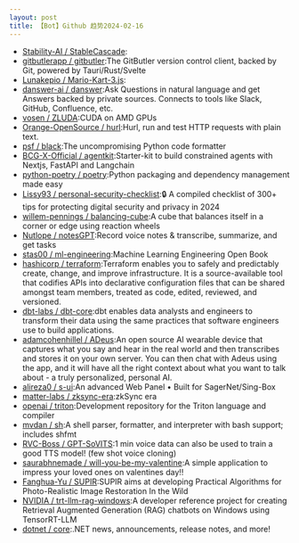 ```yaml
---
layout: post
title: 【Bot】Github 趋势2024-02-16
---
```


* [Stability-AI / StableCascade](https://github.com/Stability-AI/StableCascade):
* [gitbutlerapp / gitbutler](https://github.com/gitbutlerapp/gitbutler):The GitButler version control client, backed by Git, powered by Tauri/Rust/Svelte
* [Lunakepio / Mario-Kart-3.js](https://github.com/Lunakepio/Mario-Kart-3.js):
* [danswer-ai / danswer](https://github.com/danswer-ai/danswer):Ask Questions in natural language and get Answers backed by private sources. Connects to tools like Slack, GitHub, Confluence, etc.
* [vosen / ZLUDA](https://github.com/vosen/ZLUDA):CUDA on AMD GPUs
* [Orange-OpenSource / hurl](https://github.com/Orange-OpenSource/hurl):Hurl, run and test HTTP requests with plain text.
* [psf / black](https://github.com/psf/black):The uncompromising Python code formatter
* [BCG-X-Official / agentkit](https://github.com/BCG-X-Official/agentkit):Starter-kit to build constrained agents with Nextjs, FastAPI and Langchain
* [python-poetry / poetry](https://github.com/python-poetry/poetry):Python packaging and dependency management made easy
* [Lissy93 / personal-security-checklist](https://github.com/Lissy93/personal-security-checklist):🔒 A compiled checklist of 300+ tips for protecting digital security and privacy in 2024
* [willem-pennings / balancing-cube](https://github.com/willem-pennings/balancing-cube):A cube that balances itself in a corner or edge using reaction wheels
* [Nutlope / notesGPT](https://github.com/Nutlope/notesGPT):Record voice notes & transcribe, summarize, and get tasks
* [stas00 / ml-engineering](https://github.com/stas00/ml-engineering):Machine Learning Engineering Open Book
* [hashicorp / terraform](https://github.com/hashicorp/terraform):Terraform enables you to safely and predictably create, change, and improve infrastructure. It is a source-available tool that codifies APIs into declarative configuration files that can be shared amongst team members, treated as code, edited, reviewed, and versioned.
* [dbt-labs / dbt-core](https://github.com/dbt-labs/dbt-core):dbt enables data analysts and engineers to transform their data using the same practices that software engineers use to build applications.
* [adamcohenhillel / ADeus](https://github.com/adamcohenhillel/ADeus):An open source AI wearable device that captures what you say and hear in the real world and then transcribes and stores it on your own server. You can then chat with Adeus using the app, and it will have all the right context about what you want to talk about - a truly personalized, personal AI.
* [alireza0 / s-ui](https://github.com/alireza0/s-ui):An advanced Web Panel • Built for SagerNet/Sing-Box
* [matter-labs / zksync-era](https://github.com/matter-labs/zksync-era):zkSync era
* [openai / triton](https://github.com/openai/triton):Development repository for the Triton language and compiler
* [mvdan / sh](https://github.com/mvdan/sh):A shell parser, formatter, and interpreter with bash support; includes shfmt
* [RVC-Boss / GPT-SoVITS](https://github.com/RVC-Boss/GPT-SoVITS):1 min voice data can also be used to train a good TTS model! (few shot voice cloning)
* [saurabhnemade / will-you-be-my-valentine](https://github.com/saurabhnemade/will-you-be-my-valentine):A simple application to impress your loved ones on valentines day!!
* [Fanghua-Yu / SUPIR](https://github.com/Fanghua-Yu/SUPIR):SUPIR aims at developing Practical Algorithms for Photo-Realistic Image Restoration In the Wild
* [NVIDIA / trt-llm-rag-windows](https://github.com/NVIDIA/trt-llm-rag-windows):A developer reference project for creating Retrieval Augmented Generation (RAG) chatbots on Windows using TensorRT-LLM
* [dotnet / core](https://github.com/dotnet/core):.NET news, announcements, release notes, and more!
